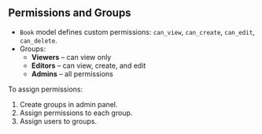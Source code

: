 ## Permissions and Groups

- `Book` model defines custom permissions: `can_view`, `can_create`, `can_edit`, `can_delete`.
- Groups:
  - **Viewers** – can view only
  - **Editors** – can view, create, and edit
  - **Admins** – all permissions

To assign permissions:
1. Create groups in admin panel.
2. Assign permissions to each group.
3. Assign users to groups.
